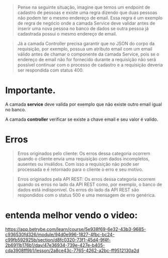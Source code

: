 > Pense na seguinte situação, imagine que temos um endpoint de cadastro de pessoas e existe uma regra dizendo que duas pessoas não podem ter o mesmo endereço de email. Essa regra é um exemplo de regra de negócio onde a camada Service deve validar antes de inserir uma nova pessoa no banco de dados se outra pessoa já cadastrada possui o mesmo endereço de email.

> Já a camada Controller precisa garantir que no JSON do corpo da requisição, por exemplo, possua um atributo email com um email válido antes de chamar o componente da camada Service, pois se o endereço de email não for fornecido durante a requisição não será possível continuar com o processo de cadastro e a requisição deveria ser respondida com status 400.


# Importante.

A camada **service** deve valida por exemplo que não existe outro email igual no banco.

A camada **controller** verificar se existe a chave email e seu valor é valido.



# Erros 

  > Erros originados pelo cliente:
    Os erros dessa categoria ocorrem quando o cliente envia uma requisição com dados incompletos, ausentes ou inválidos. Com isso a requisição não pode ser processada e é retornado para o cliente o erro e seu motivo.

 >Erros originados pela API REST:
    Os erros dessa categoria ocorrem quando os erros no lado da API REST como, por exemplo, o banco de dados está indisponível. Os erros do lado da API REST são respondidos com o status 500 e uma mensagem de erro genérica.


# entenda melhor vendo o video:

  https://app.betrybe.com/learn/course/5e938f69-6e32-43b3-9685-c936530fd326/module/94d0e996-1827-4fbc-bc24-c99fb592925b/section/d8fc0320-73f1-45d4-9f4f-2b6911b176b1/day/47e36934-739e-427e-b405-cda3908ff9b1/lesson/2a8ce43c-7765-4262-a2bc-ff9512130a2d



  